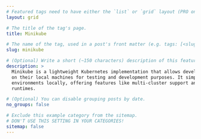 ```yaml
---
# Featured tags need to have either the `list` or `grid` layout (PRO only).
layout: grid

# The title of the tag's page.
title: Minikube

# The name of the tag, used in a post's front matter (e.g. tags: [<slug>]).
slug: minikube

# (Optional) Write a short (~150 characters) description of this featured tag.
description: >
  Minikube is a lightweight Kubernetes implementation that allows developers to run a single-node Kubernetes cluster 
  on their local machines for testing and development purposes. It simplifies deploying and managing Kubernetes 
  environments locally, offering features like multi-cluster support and easy integration with various container 
  runtimes.

# (Optional) You can disable grouping posts by date.
no_groups: false

# Exclude this example category from the sitemap.
# DON'T USE THIS SETTING IN YOUR CATEGORIES!
sitemap: false
---
```

